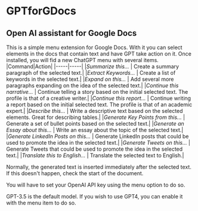 # GPTforGDocs
## Open AI assistant for Google Docs
This is a simple menu extension for Google Docs. With it you can select elements in the docs that contain text and have GPT take action on it. Once installed, you will fid a new ChatGPT menu with several items.
|Command|Action|
|-----|-----|
|*Summarize this...* | Create a summary paragraph of the selected text.| 
|*Extract Keywords...* | Create a list of keywords in the selected text.| 
|*Expand on this...* | Add several more paragraphs expanding on the idea of the selected text.|
|*Continue this narrative...* | Continue telling a story based on the initial selected text. The profile is that of a creative writer.|
|*Continue this report...* | Continue writing a report based on the initial selected text. The profile is that of an academic expert.|
|*Describe this...* | Write a descriptive text based on the selected elements. Great for describing tables.|
|*Generate Key Points from this...* | Generate a set of bullet points based on the selected text.|
|*Generate an Essay about this...* | Write an essay about the topic of the selected text.|
|*Generate LinkedIn Posts on this...* | Generate LinkedIn posts that could be used to promote the idea in the selected text.|
|*Generate Tweets on this...* | Generate Tweets that could be used to promote the idea in the selected text.|
|*Translate this to English...* | Translate the selected text to English.|

Normally, the generated text is inserted immediately after the selected text. If this doesn't happen, check the start of the document.

You will have to set your OpenAI API key using the menu option to do so.

GPT-3.5 is the default model. If you wish to use GPT4, you can enable it with the menu item to do so.
